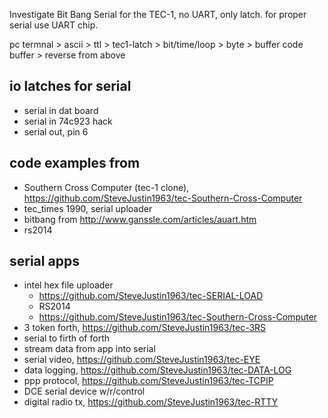  
Investigate Bit Bang Serial for the TEC-1, no UART, only latch. for proper serial use UART chip. 
 
pc termnal > ascii > ttl > tec1-latch > bit/time/loop > byte > buffer code
buffer > reverse from above

## io latches for serial
* serial in dat board
* serial in 74c923 hack
* serial out, pin 6


## code examples from
* Southern Cross Computer (tec-1 clone), https://github.com/SteveJustin1963/tec-Southern-Cross-Computer
* tec_times 1990, serial uploader
* bitbang from http://www.ganssle.com/articles/auart.htm
* rs2014


## serial apps
* intel hex file uploader
  * https://github.com/SteveJustin1963/tec-SERIAL-LOAD
  * RS2014
  * https://github.com/SteveJustin1963/tec-Southern-Cross-Computer
* 3 token forth, https://github.com/SteveJustin1963/tec-3RS
* serial to firth of forth
* stream data from app into serial
* serial video, https://github.com/SteveJustin1963/tec-EYE
* data logging, https://github.com/SteveJustin1963/tec-DATA-LOG
* ppp protocol, https://github.com/SteveJustin1963/tec-TCPIP
* DCE serial device w/r/control
* digital radio tx, https://github.com/SteveJustin1963/tec-RTTY
  
  







 




